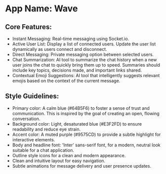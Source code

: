 # **App Name**: Wave

## Core Features:

- Instant Messaging: Real-time messaging using Socket.io.
- Active User List: Display a list of connected users. Update the user list dynamically as users connect and disconnect.
- Direct Messaging: Private messaging option between selected users.
- Chat Summarization: AI tool to summarize the chat history when a new user joins the chat to quickly bring them up to speed. Summaries should include key topics, decisions made, and important links shared.
- Contextual Emoji Suggestions: AI tool that intelligently suggests relevant emojis based on the context of the current message.

## Style Guidelines:

- Primary color: A calm blue (#64B5F6) to foster a sense of trust and communication. This is inspired by the goal of creating an open, flowing conversation.
- Background color: Light, desaturated blue (#E3F2FD) to ensure readability and reduce eye strain.
- Accent color: A muted purple (#9575CD) to provide a subtle highlight for interactive elements.
- Body and headline font: 'Inter' sans-serif font, for a modern, neutral look suitable for a chat application.
- Outline style icons for a clean and modern appearance.
- Clean and intuitive layout for easy navigation.
- Subtle animations for message delivery and user presence updates.